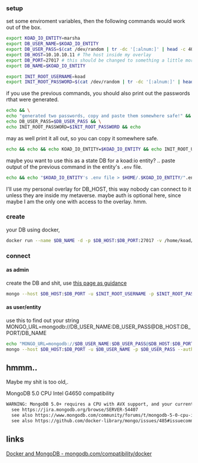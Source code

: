 
### setup
set some enviroment variables, then the following commands would work out of the box.
```bash
export KOAD_IO_ENTITY=marsha
export DB_USER_NAME=$KOAD_IO_ENTITY
export DB_USER_PASS=$(cat /dev/random | tr -dc '[:alnum:]' | head -c 40 2>/dev/null | base64 -w 0 | rev | cut -b 4- | rev)
export DB_HOST=10.10.10.11 # The host inside my overlay
export DB_PORT=27017 # this should be changed to something a little more discrete
export DB_NAME=$KOAD_IO_ENTITY

export INIT_ROOT_USERNAME=koad
export INIT_ROOT_PASSWORD=$(cat /dev/random | tr -dc '[:alnum:]' | head -c 40 2>/dev/null | base64 -w 0 | rev | cut -b 4- | rev)
```


if you use the previous commands, you should also print out the passwords rthat were generated. 
```bash
echo && \
echo "generated two passwords, copy and paste them somewhere safe!" && \
echo DB_USER_PASS=$DB_USER_PASS && \
echo INIT_ROOT_PASSWORD=$INIT_ROOT_PASSWORD && echo
```

may as well print it all out, so you can copy it somewhere safe.
```bash
echo && echo && echo KOAD_IO_ENTITY=$KOAD_IO_ENTITY && echo INIT_ROOT_USERNAME=$INIT_ROOT_USERNAME && echo INIT_ROOT_PASSWORD=$INIT_ROOT_PASSWORD&& echo DB_USER_NAME=$DB_USER_NAME && echo DB_USER_PASS=$DB_USER_PASS && echo DB_HOST=$DB_HOST && echo DB_PORT=$DB_PORT && echo DB_NAME=$DB_NAME  && echo
```

maybe you want to use this as a state DB for a koad:io entity? .. paste output of the previous command in the entity's `.env` file.
```bash
echo && echo "$KOAD_IO_ENTITY's .env file > $HOME/.$KOAD_IO_ENTITY/".env && echo
```

I'll use my personal overlay for DB_HOST, this way nobody can connect to it unless they are inside my metaverse.  maybe auth is optional here, since maybe I am the only one with access to the overlay.  hmm.


### create
your DB using docker,
```bash
docker run --name $DB_NAME -d -p $DB_HOST:$DB_PORT:27017 -v /home/koad/.$KOAD_IO_ENTITY/database/mongo:/data/db -e MONGO_INITDB_ROOT_USERNAME=$INIT_ROOT_USERNAME -e MONGO_INITDB_ROOT_PASSWORD=$INIT_ROOT_PASSWORD mongo 
```

### connect

#### as admin

create the DB and shit, use [this page as guidance](https://book.koad.sh/setup/create-state-database/)

```bash
mongo --host $DB_HOST:$DB_PORT -u $INIT_ROOT_USERNAME -p $INIT_ROOT_PASSWORD --authenticationDatabase admin
```

#### as user/entity

use this to find out your string
MONGO_URL=mongodb://DB_USER_NAME:DB_USER_PASS@DB_HOST:DB_PORT/DB_NAME
```bash
echo "MONGO_URL=mongodb://$DB_USER_NAME:$DB_USER_PASS@$DB_HOST:$DB_PORT/$DB_NAME"
mongo --host $DB_HOST:$DB_PORT -u $DB_USER_NAME -p $DB_USER_PASS --authenticationDatabase $DB_NAME
```

## hmmm..

Maybe my shit is too old,.

MongoDB 5.0 CPU Intel G4650 compatibility
```bash
WARNING: MongoDB 5.0+ requires a CPU with AVX support, and your current system does not appear to have that!
  see https://jira.mongodb.org/browse/SERVER-54407
  see also https://www.mongodb.com/community/forums/t/mongodb-5-0-cpu-intel-g4650-compatibility/116610/2
  see also https://github.com/docker-library/mongo/issues/485#issuecomment-891991814
```



## links

[Docker and MongoDB - mongodb.com/compatibility/docker](https://www.mongodb.com/compatibility/docker)  